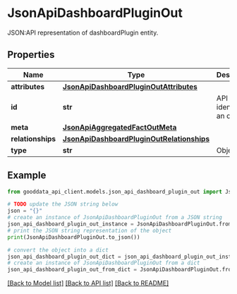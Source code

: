 # JsonApiDashboardPluginOut

JSON:API representation of dashboardPlugin entity.

## Properties

Name | Type | Description | Notes
------------ | ------------- | ------------- | -------------
**attributes** | [**JsonApiDashboardPluginOutAttributes**](JsonApiDashboardPluginOutAttributes.md) |  | [optional] 
**id** | **str** | API identifier of an object | 
**meta** | [**JsonApiAggregatedFactOutMeta**](JsonApiAggregatedFactOutMeta.md) |  | [optional] 
**relationships** | [**JsonApiDashboardPluginOutRelationships**](JsonApiDashboardPluginOutRelationships.md) |  | [optional] 
**type** | **str** | Object type | 

## Example

```python
from gooddata_api_client.models.json_api_dashboard_plugin_out import JsonApiDashboardPluginOut

# TODO update the JSON string below
json = "{}"
# create an instance of JsonApiDashboardPluginOut from a JSON string
json_api_dashboard_plugin_out_instance = JsonApiDashboardPluginOut.from_json(json)
# print the JSON string representation of the object
print(JsonApiDashboardPluginOut.to_json())

# convert the object into a dict
json_api_dashboard_plugin_out_dict = json_api_dashboard_plugin_out_instance.to_dict()
# create an instance of JsonApiDashboardPluginOut from a dict
json_api_dashboard_plugin_out_from_dict = JsonApiDashboardPluginOut.from_dict(json_api_dashboard_plugin_out_dict)
```
[[Back to Model list]](../README.md#documentation-for-models) [[Back to API list]](../README.md#documentation-for-api-endpoints) [[Back to README]](../README.md)



